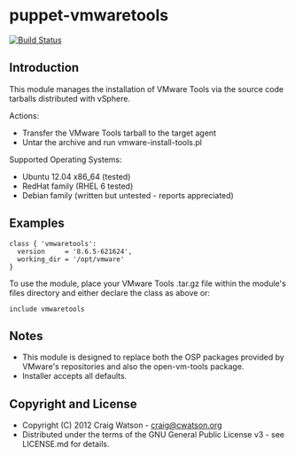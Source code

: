 puppet-vmwaretools
==================

[![Build Status](https://secure.travis-ci.org/craigwatson/puppet-vmwaretools.png?branch=master)](http://travis-ci.org/craigwatson/puppet-vmwaretools)

Introduction
------------

This module manages the installation of VMware Tools via the source code tarballs distributed with vSphere.

Actions:

* Transfer the VMware Tools tarball to the target agent
* Untar the archive and run vmware-install-tools.pl

Supported Operating Systems:

* Ubuntu 12.04 x86_64 (tested)
* RedHat family (RHEL 6 tested)
* Debian family (written but untested - reports appreciated)

Examples
--------

    class { 'vmwaretools':
      version     = '8.6.5-621624',
      working_dir = '/opt/vmware'
    }


To use the module, place your VMware Tools .tar.gz file within the module's files directory and either declare the class as above or:

    include vmwaretools

Notes
-----

* This module is designed to replace both the OSP packages provided by VMware's repositories and also the open-vm-tools package.
* Installer accepts all defaults.

Copyright and License
---------------------
* Copyright (C) 2012 Craig Watson - <craig@cwatson.org>
* Distributed under the terms of the GNU General Public License v3 - see LICENSE.md for details.
